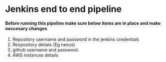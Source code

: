 # Jenkins end to end pipeline 
#### Before running this pipeline make sure below items are in place and make neccesary changes
1. Repository username and password in the jenkins credentials
2. Respository detials (Eg nexus)
3. github username and password. 
4. AWS instances details 